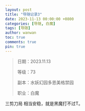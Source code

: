 ```yaml
---
layout: post
title: "导随记录3"
date: 2023-11-13 00:00:00 +0800
categories: [导随, 白魔]
tags: [导随]
author: wanwan
toc: true
comments: true
pin: true
---
```

> 日期：2023.11.13
>
> 等级：73
>
> 副本：水妖幻园多恩美格禁园
>
> 职业：白魔

三剪刀局 相当安稳，就是黑魔打不过T。